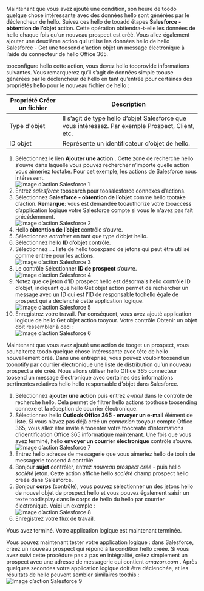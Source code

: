 Maintenant que vous avez ajouté une condition, son heure de toodo quelque chose intéressante avec des données hello sont générées par le déclencheur de hello. Suivez ces hello de tooadd étapes **Salesforce - obtention de l’objet** action. Cette opération obtiendra-t-elle les données de hello chaque fois qu’un nouveau prospect est créé. Vous allez également ajouter une deuxième action qui utilise les données hello de hello Salesforce - Get une toosend d’action objet un message électronique à l’aide du connecteur de hello Office 365.  

tooconfigure hello cette action, vous devez hello tooprovide informations suivantes. Vous remarquerez qu’il s’agit de données simple toouse générées par le déclencheur de hello en tant qu’entrée pour certaines des propriétés hello pour le nouveau fichier de hello :

| Propriété Créer un fichier | Description |
| --- | --- |
| Type d'objet |Il s’agit de type hello d’objet Salesforce que vous intéressez. Par exemple Prospect, Client, etc. |
| ID objet |Représente un identificateur d’objet de hello. |

1. Sélectionnez le lien **Ajouter une action** . Cette zone de recherche hello s’ouvre dans laquelle vous pouvez rechercher n’importe quelle action vous aimeriez tootake. Pour cet exemple, les actions de Salesforce nous intéressent.      
   ![Image d’action Salesforce 1](./media/connectors-create-api-salesforce/action-1.png)  
2. Entrez *salesforce* toosearch pour toosalesforce connexes d’actions.
3. Sélectionnez **Salesforce - obtention de l’objet** comme hello tootake d’action.   **Remarque**: vous est demandée tooauthorize votre tooaccess d’application logique votre Salesforce compte si vous le n'avez pas fait précédemment.    
   ![Image d’action Salesforce 2](./media/connectors-create-api-salesforce/action-2.png)    
4. Hello **obtention de l’objet** contrôle s’ouvre.  
5. Sélectionnez *entraîner* en tant que type d’objet hello.
6. Sélectionnez hello **ID d’objet** contrôle.
7. Sélectionnez **...**  liste de hello tooexpand de jetons qui peut être utilisé comme entrée pour les actions.       
   ![Image d’action Salesforce 3](./media/connectors-create-api-salesforce/action-3.png)    
8. Le contrôle Sélectionner **ID de prospect** s’ouvre.   
   ![Image d’action Salesforce 4](./media/connectors-create-api-salesforce/action-4.png)     
9. Notez que ce jeton d’ID prospect hello est désormais hello contrôle ID d’objet, indiquant que hello Get objet action permet de rechercher un message avec un ID qui est l’ID de responsable toohello égale de prospect qui a déclenché cette application logique.  
   ![Image d’action Salesforce 5](./media/connectors-create-api-salesforce/action-5.png)  
10. Enregistrez votre travail. Par conséquent, vous avez ajouté application logique de hello Get objet action tooyour. Votre contrôle Obtenir un objet doit ressembler à ceci :     
    ![Image d’action Salesforce 6](./media/connectors-create-api-salesforce/action-6.png)  

Maintenant que vous avez ajouté une action de tooget un prospect, vous souhaiterez toodo quelque chose intéressante avec tête de hello nouvellement créé. Dans une entreprise, vous pouvez vouloir toosend un toonotify par courrier électronique une liste de distribution qu’un nouveau prospect a été créé. Nous allons utiliser hello Office 365 connecteur toosend un message électronique avec certaines des informations pertinentes relatives hello hello responsable d’objet dans Salesforce.  

1. Sélectionnez **ajouter une action** puis entrez *e-mail* dans le contrôle de recherche hello. Cela permet de filtrer hello actions toothose toosending connexe et la réception de courrier électronique.  
2. Sélectionnez hello **Outlook Office 365 - envoyer un e-mail** élément de liste. Si vous n’avez pas déjà créé un *connexion* tooyour compte Office 365, vous allez être invité à tooenter votre toocreate d’informations d’identification Office 365 informatique maintenant. Une fois que vous avez terminé, hello **envoyer un courrier électronique** contrôle s’ouvre.        
   ![Image d’action Salesforce 7](./media/connectors-create-api-salesforce/action-7.png)  
3. Entrez hello adresse de messagerie que vous aimeriez hello de tooin de messagerie toosend **à** contrôle.
4. Bonjour **sujet** contrôler, entrez *nouveau prospect créé* - puis hello *société* jeton. Cette action affiche hello *société* champ prospect hello créée dans Salesforce.  
5. Bonjour **corps** (contrôle), vous pouvez sélectionner un des jetons hello de nouvel objet de prospect hello et vous pouvez également saisir un texte toodisplay dans le corps de hello du hello par courrier électronique. Voici un exemple :  
   ![Image d’action Salesforce 8](./media/connectors-create-api-salesforce/action-8.png)   
6. Enregistrez votre flux de travail.  

Vous avez terminé. Votre application logique est maintenant terminée.  

Vous pouvez maintenant tester votre application logique : dans Salesforce, créez un nouveau prospect qui répond à la condition hello créée.  Si vous avez suivi cette procédure pas à pas en intégralité, créez simplement un prospect avec une adresse de messagerie qui contient *amazon.com* . Après quelques secondes votre application logique doit être déclenchée, et les résultats de hello peuvent sembler similaires toothis :  
![Image d’action Salesforce 9](./media/connectors-create-api-salesforce/action-9.png)  

